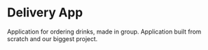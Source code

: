 
# Delivery App

Application for ordering drinks, made in group. Application built from scratch and our biggest project.
